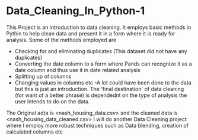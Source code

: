 # Data_Cleaning_In_Python-1

This Project is an introduction to data cleaning. It employs basic methods in Pythin to help clean data and present it in a form where it is ready for analysis. Some of the methods employed are
- Checking for and eliminating duplicates (This dataset did not have any duplicates)
- Converting the date column to a form where Pands can recognize it as a date column and thus use it in date related analysis
- Splitting up of columns
- Changing values in columns etc
-A lot could have been done to the data but this is just an introduction. The 'final destination' of data cleaning (for want of a better phrase) is dependednt on the type of analysis the user intends to do on the data.

The Original adta is <nash_housing_data.csv> and the cleaned data is <nash_housing_data_cleaned.csv>
I will do another Data Cleaning project where I employ more robust techniques such as Data blending, creation of calculated columns etc
